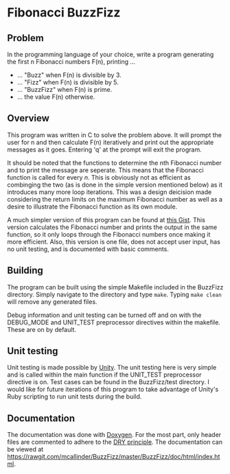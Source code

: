 # Fibonacci BuzzFizz

## Problem

In the programming language of your choice, write a program generating the first n Fibonacci numbers F(n), printing ...

- ... "Buzz" when F(n) is divisible by 3.
- ... "Fizz" when F(n) is divisible by 5.
- ... "BuzzFizz" when F(n) is prime.
- ... the value F(n) otherwise.

## Overview

This program was written in C to solve the problem above. It will prompt the user for n and then calculate F(n) iteratively and print out the appropriate messages as it goes. Entering 'q' at the prompt will exit the program.

It should be noted that the functions to determine the nth Fibonacci number and to print the message are seperate. This means that the Fibonacci function is called for every _n_. This is obviously not as efficient as combinging the two (as is done in the simple version mentioned below) as it introduces many more loop iterations. This was a design deicision made considering the return limits on the maximum Fibonacci number as well as a desire to illustrate the Fibonacci function as its own module.

A much simpler version of this program can be found at [this Gist](https://gist.github.com/mcallinder/1ea8faa5f437a089e326). This version calculates the Fibonacci number and prints the output in the same function, so it only loops through the Fibonacci numbers once making it more efficient. Also, this version is one file, does not accept user input, has no unit testing, and is documented with basic comments.

## Building

The program can be built using the simple Makefile included in the BuzzFizz directory. Simply navigate to the directory and type `make`. Typing `make clean` will remove any generated files.

Debug information and unit testing can be turned off and on with the DEBUG_MODE and UNIT_TEST preprocessor directives within the makefile. These are on by default.

## Unit testing

Unit testing is made possible by [Unity](http://www.throwtheswitch.org/unity/). The unit testing here is very simple and is called within the main function if the UNIT_TEST preprocessor directive is on. Test cases can be found in the BuzzFizz/test directory. I would like for future iterations of this program to take advantage of Unity's Ruby scripting to run unit tests during the build.

## Documentation

The documentation was done with [Doxygen](http://www.stack.nl/~dimitri/doxygen/). For the most part, only header files are commented to adhere to the [DRY principle](http://c2.com/cgi/wiki?DontRepeatYourself). The documentation can be viewed at <https://rawgit.com/mcallinder/BuzzFizz/master/BuzzFizz/doc/html/index.html>.